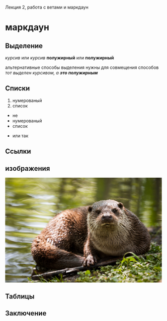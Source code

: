 Лекция 2, работа с ветами и маркдаун
# маркдаун

## Выделение 
*курсив* или _курсив_
**полужирный** или __полужирный__


альтернативные способы выделения нужны для совмещения способов
*тот выделен курсивом, а __это полужирным__*
## Списки
1. нумерованый
2. список

* не 
* нумерованый
* список
+ или так

## Ссылки

## изображения
![Это выдра!](vidra.jpg)

## Таблицы

## Заключение